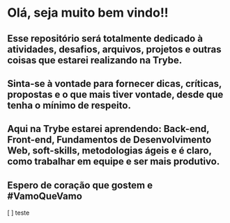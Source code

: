 # Olá, seja muito bem vindo!!

## Esse repositório será totalmente dedicado à atividades, desafios, arquivos, projetos e outras coisas que estarei realizando na Trybe. 

## Sinta-se à vontade para fornecer dicas, críticas, propostas e o que mais tiver vontade, desde que tenha o mínimo de respeito.

## Aqui na Trybe estarei aprendendo: Back-end, Front-end, Fundamentos de Desenvolvimento Web, soft-skills, metodologias ágeis e é claro, como trabalhar em equipe e ser mais produtivo. 

## Espero de coração que gostem e #VamoQueVamo

[ ] teste
